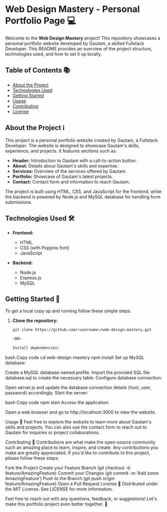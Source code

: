 # Web Design Mastery - Personal Portfolio Page 💻

Welcome to the **Web Design Mastery** project! This repository showcases a personal portfolio website developed by Gautam, a skilled Fullstack Developer. This README provides an overview of the project structure, technologies used, and how to set it up locally.

## Table of Contents 📚

- [About the Project](#about-the-project)
- [Technologies Used](#technologies-used)
- [Getting Started](#getting-started)
- [Usage](#usage)
- [Contributing](#contributing)
- [License](#license)

## About the Project ℹ️

This project is a personal portfolio website created by Gautam, a Fullstack Developer. The website is designed to showcase Gautam's skills, experience, and projects. It features sections such as:

- **Header:** Introduction to Gautam with a call-to-action button.
- **About:** Details about Gautam's skills and expertise.
- **Services:** Overview of the services offered by Gautam.
- **Portfolio:** Showcase of Gautam's latest projects.
- **Contact:** Contact form and information to reach Gautam.

The project is built using HTML, CSS, and JavaScript for the frontend, while the backend is powered by Node.js and MySQL database for handling form submissions.

## Technologies Used 🛠️

- **Frontend:**
  - HTML
  - CSS (with Poppins font)
  - JavaScript

- **Backend:**
  - Node.js
  - Express.js
  - MySQL

## Getting Started 🚀

To get a local copy up and running follow these simple steps.

1. **Clone the repository:**

   ```bash
   git clone https://github.com/<username>/web-design-mastery.git

   <BR>

   Install dependencies:

bash
Copy code
cd web-design-mastery
npm install
Set up MySQL database:

Create a MySQL database named profile.
Import the provided SQL file database.sql to create the necessary table.
Configure database connection:

Open server.js and update the database connection details (host, user, password) accordingly.
Start the server:

bash
Copy code
npm start
Access the application:

Open a web browser and go to http://localhost:3000 to view the website.

Usage 🚀
Feel free to explore the website to learn more about Gautam's skills and projects. You can also use the contact form to reach out to Gautam for inquiries or project collaborations.

Contributing 🤝
Contributions are what make the open-source community such an amazing place to learn, inspire, and create. Any contributions you make are greatly appreciated. If you'd like to contribute to this project, please follow these steps:

Fork the Project
Create your Feature Branch (git checkout -b feature/AmazingFeature)
Commit your Changes (git commit -m 'Add some AmazingFeature')
Push to the Branch (git push origin feature/AmazingFeature)
Open a Pull Request
License 📝
Distributed under the MIT License. See LICENSE for more information.

Feel free to reach out with any questions, feedback, or suggestions! Let's make this portfolio project even better together. 🚀


